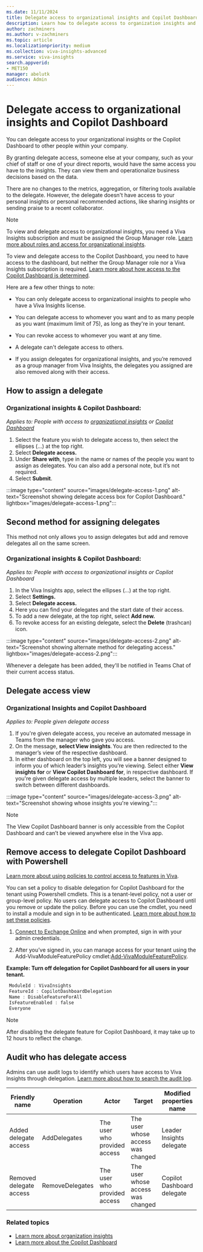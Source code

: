 ```yaml
---
ms.date: 11/11/2024
title: Delegate access to organizational insights and Copilot Dashboard
description: Learn how to delegate access to organization insights and Copilot Dashboard in Viva Insights.
author: zachminers
ms.author: v-zachminers
ms.topic: article
ms.localizationpriority: medium 
ms.collection: viva-insights-advanced 
ms.service: viva-insights
search.appverid: 
- MET150 
manager: abelutk
audience: Admin
---
```

# Delegate access to organizational insights and Copilot Dashboard

You can delegate access to your organizational insights or the Copilot Dashboard to other people within your company.

By granting delegate access, someone else at your company, such as your chief of staff or one of your direct reports, would have the same access you have to the insights. They can view them and operationalize business decisions based on the data.

There are no changes to the metrics, aggregation, or filtering tools available to the delegate. However, the delegate doesn't have access to your personal insights or personal recommended actions, like sharing insights or sending praise to a recent collaborator.

>[!Note]
>To view and delegate access to organizational insights, you need a Viva Insights subscription and must be assigned the Group Manager role. [Learn more about roles and access for organizational insights](org-insights.md#subscriptions-roles-and-access).
>
>To view and delegate access to the Copilot Dashboard, you need to have access to the dashboard, but neither the Group Manager role nor a Viva Insights subscription is required. [Learn more about how access to the Copilot Dashboard is determined](copilot-dashboard.md#how-access-to-the-copilot-dashboard-is-determined).

Here are a few other things to note:

* You can only delegate access to organizational insights to people who have a Viva Insights license.

* You can delegate access to whomever you want and to as many people as you want (maximum limit of 75), as long as they're in your tenant.

* You can revoke access to whomever you want at any time.

* A delegate can't delegate access to others.

* If you assign delegates for organizational insights, and you’re removed as a group manager from Viva Insights, the delegates you assigned are also removed along with their access.

## How to assign a delegate

### Organizational insights & Copilot Dashboard:   
*Applies to: People with access to [organizational insights](../org-team-insights/org-insights.md#organization-insights-in-viva-insights) or [Copilot Dashboard](../org-team-insights/copilot-dashboard-advanced-features.md)*

1. Select the feature you wish to delegate access to, then select the ellipses (…) at the top right.  
2. Select **Delegate access.**
3. Under **Share with**, type in the name or names of the people you want to assign as delegates. You can also add a personal note, but it’s not required.
4. Select **Submit**.

:::image type="content" source="images/delegate-access-1.png" alt-text="Screenshot showing delegate access box for Copilot Dashboard." lightbox="images/delegate-access-1.png":::

## Second method for assigning delegates

This method not only allows you to assign delegates but add and remove delegates all on the same screen.

### Organizational insights & Copilot Dashboard:  

*Applies to: People with access to organizational insights or Copilot Dashboard*

1. In the Viva Insights app, select the ellipses (…) at the top right.
2. Select **Settings.**
3. Select **Delegate access.**
4. Here you can find your delegates and the start date of their access.
5. To add a new delegate, at the top right, select **Add new.**
6. To revoke access for an existing delegate, select the **Delete** (trashcan) icon.

:::image type="content" source="images/delegate-access-2.png" alt-text="Screenshot showing alternate method for delegating access." lightbox="images/delegate-access-2.png":::

Whenever a delegate has been added, they'll be notified in Teams Chat of their current access status.

## Delegate access view

### Organizational Insights and Copilot Dashboard

*Applies to: People given delegate access*

1. If you're given delegate access, you receive an automated message in Teams from the manager who gave you access.
2. On the message, **select View insights**. You are then redirected to the manager’s view of the respective dashboard.  
3. In either dashboard on the top left, you will see a banner designed to inform you of which leader’s insights you’re viewing. Select either **View insights for** or **View Copilot Dashboard for**, in respective dashboard. If you're given delegate access by multiple leaders, select the banner to switch between different dashboards.

:::image type="content" source="images/delegate-access-3.png" alt-text="Screenshot showing whose insights you're viewing.":::

>[!Note]
>The View Copilot Dashboard banner is only accessible from the Copilot Dashboard and can’t be viewed anywhere else in the Viva app.

## Remove access to delegate Copilot Dashboard with Powershell

[Learn more about using policies to control access to features in Viva](/viva/feature-access-management).

You can set a policy to disable delegation for Copilot Dashboard for the tenant using Powershell cmdlets. This is a tenant-level policy, not a user or group-level policy. No users can delegate access to Copilot Dashboard until you remove or update the policy. Before you can use the cmdlet, you need to install a module and sign in to be authenticated. [Learn more about how to set these policies](/viva/feature-access-management).

1. [Connect to Exchange Online](../advanced/setup-maint/configure-personal-insights.md#connect-to-exchange-online) and when prompted, sign in with your admin credentials.

2. After you’ve signed in, you can manage access for your tenant using the Add-VivaModuleFeaturePolicy cmdlet:[Add-VivaModuleFeaturePolicy](/powershell/module/exchange/add-vivamodulefeaturepolicy).

**Example: Turn off delegation for Copilot Dashboard for all users in your tenant.**

```powershell
 ModuleId : VivaInsights
 FeatureId : CopilotDashboardDelegation  
 Name : DisableFeatureForAll
 IsFeatureEnabled : false
 Everyone
```

>[!Note]
>After disabling the delegate feature for Copilot Dashboard, it may take up to 12 hours to reflect the change.

## Audit who has delegate access

Admins can use audit logs to identify which users have access to Viva Insights through delegation. [Learn more about how to search the audit log](/purview/audit-search).

| Friendly name | Operation | Actor | Target | Modified properties name | Modified properties value | 
|---|---|---|---|---|---|
| Added delegate access | AddDelegates | The user who provided access | The user whose access was changed | Leader Insights delegate | Enabled |
| Removed delegate access | RemoveDelegates |  The user who provided access | The user whose access was changed  | Copilot Dashboard delegate | Disabled |


### Related topics

- [Learn more about organization insights](org-insights.md)
- [Learn more about the Copilot Dashboard](copilot-dashboard.md)
